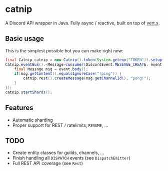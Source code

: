 # catnip

A Discord API wrapper in Java. Fully async / reactive, built on top of
[vert.x](https://vertx.io).

## Basic usage

This is the simplest possible bot you can make right now:

```Java
final Catnip catnip = new Catnip().token(System.getenv("TOKEN")).setup();
Catnip.eventBus().<Message>consumer(DiscordEvent.MESSAGE_CREATE, event -> {
    final Message msg = event.body();
    if(msg.getContent().equalsIgnoreCase("!ping")) {
        catnip.rest().createMessage(msg.getChannelId(), "pong!");
    }
});
catnip.startShards();
```

## Features

- Automatic sharding
- Proper support for REST / ratelimits, `RESUME`, ...

## TODO

- Create entity classes for guilds, channels, ...
- Finish handling all `DISPATCH` events (see `DispatchEmitter`)
- Full REST API coverage (see `Rest`)
